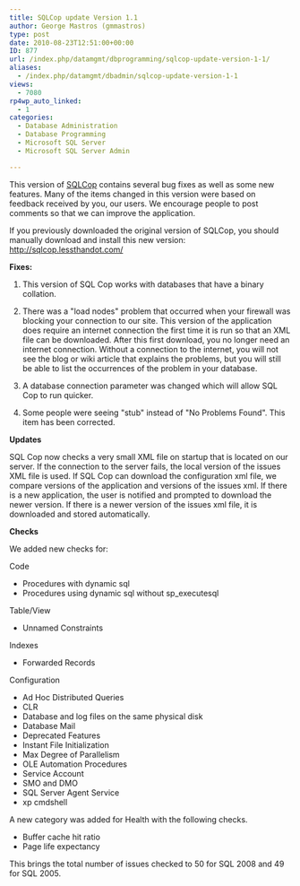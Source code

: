 ```yaml
---
title: SQLCop update Version 1.1
author: George Mastros (gmmastros)
type: post
date: 2010-08-23T12:51:00+00:00
ID: 877
url: /index.php/datamgmt/dbprogramming/sqlcop-update-version-1-1/
aliases:
  - /index.php/datamgmt/dbadmin/sqlcop-update-version-1-1
views:
  - 7080
rp4wp_auto_linked:
  - 1
categories:
  - Database Administration
  - Database Programming
  - Microsoft SQL Server
  - Microsoft SQL Server Admin

---
```

This version of [SQLCop][1] contains several bug fixes as well as some new features. Many of the items changed in this version were based on feedback received by you, our users. We encourage people to post comments so that we can improve the application.

If you previously downloaded the original version of SQLCop, you should manually download and install this new version: http://sqlcop.lessthandot.com/

**Fixes:**
  
1. This version of SQL Cop works with databases that have a binary collation.

2. There was a "load nodes" problem that occurred when your firewall was blocking your connection to our site. This version of the application does require an internet connection the first time it is run so that an XML file can be downloaded. After this first download, you no longer need an internet connection. Without a connection to the internet, you will not see the blog or wiki article that explains the problems, but you will still be able to list the occurrences of the problem in your database.

3. A database connection parameter was changed which will allow SQL Cop to run quicker.

4. Some people were seeing "stub" instead of "No Problems Found". This item has been corrected.

**Updates**
  
SQL Cop now checks a very small XML file on startup that is located on our server. If the connection to the server fails, the local version of the issues XML file is used. If SQL Cop can download the configuration xml file, we compare versions of the application and versions of the issues xml. If there is a new application, the user is notified and prompted to download the newer version. If there is a newer version of the issues xml file, it is downloaded and stored automatically.

**Checks**
  
We added new checks for:
  
Code

  * Procedures with dynamic sql
  * Procedures using dynamic sql without sp_executesql

Table/View

  * Unnamed Constraints

Indexes

  * Forwarded Records

Configuration

  * Ad Hoc Distributed Queries
  * CLR
  * Database and log files on the same physical disk
  * Database Mail
  * Deprecated Features
  * Instant File Initialization
  * Max Degree of Parallelism
  * OLE Automation Procedures
  * Service Account
  * SMO and DMO
  * SQL Server Agent Service
  * xp cmdshell

A new category was added for Health with the following checks.

  * Buffer cache hit ratio
  * Page life expectancy

This brings the total number of issues checked to 50 for SQL 2008 and 49 for SQL 2005.

 [1]: http://sqlcop.lessthandot.com/